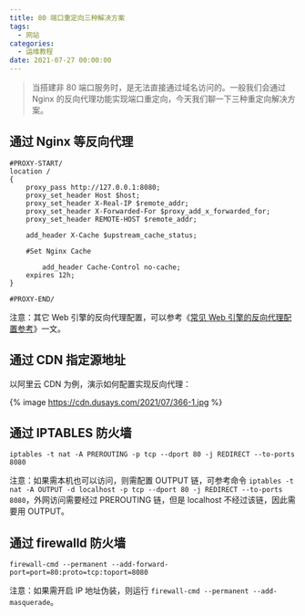 ```yaml
---
title: 80 端口重定向三种解决方案
tags:
  - 网站
categories:
  - 运维教程
date: 2021-07-27 00:00:00
---
```


> 当搭建非 80 端口服务时，是无法直接通过域名访问的。一般我们会通过 Nginx 的反向代理功能实现端口重定向，今天我们聊一下三种重定向解决方案。

<!-- more -->

## 通过 Nginx 等反向代理

```
#PROXY-START/
location /
{
    proxy_pass http://127.0.0.1:8080;
    proxy_set_header Host $host;
    proxy_set_header X-Real-IP $remote_addr;
    proxy_set_header X-Forwarded-For $proxy_add_x_forwarded_for;
    proxy_set_header REMOTE-HOST $remote_addr;
    
    add_header X-Cache $upstream_cache_status;
    
    #Set Nginx Cache
    
        add_header Cache-Control no-cache;
    expires 12h;
}

#PROXY-END/
```

注意：其它 Web 引擎的反向代理配置，可以参考《[常见 Web 引擎的反向代理配置参考](https://dusays.com/311/)》一文。

## 通过 CDN 指定源地址

以阿里云 CDN 为例，演示如何配置实现反向代理：

{% image https://cdn.dusays.com/2021/07/366-1.jpg %}

## 通过 IPTABLES 防火墙

```
iptables -t nat -A PREROUTING -p tcp --dport 80 -j REDIRECT --to-ports 8080
```

注意：如果需本机也可以访问，则需配置 OUTPUT 链，可参考命令 `iptables -t nat -A OUTPUT -d localhost -p tcp --dport 80 -j REDIRECT --to-ports 8080`，外网访问需要经过 PREROUTING 链，但是 localhost 不经过该链，因此需要用 OUTPUT。

## 通过 firewalld 防火墙

```
firewall-cmd --permanent --add-forward-port=port=80:proto=tcp:toport=8080
```

注意：如果需开启 IP 地址伪装，则运行 `firewall-cmd --permanent --add-masquerade`。
